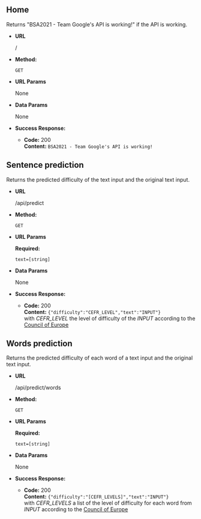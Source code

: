 ## **Home**

Returns "BSA2021 - Team Google's API is working!" if the API is working.

- **URL**

  /

- **Method:**

  `GET`

- **URL Params**

  None

- **Data Params**

  None

- **Success Response:**

  - **Code:** 200 <br />
    **Content:** `BSA2021 - Team Google's API is working!`

## **Sentence prediction**

Returns the predicted difficulty of the text input and the original text input.

- **URL**

  /api/predict

- **Method:**

  `GET`

- **URL Params**

  **Required:**

  `text=[string]`

- **Data Params**

  None

- **Success Response:**

  - **Code:** 200 <br />
    **Content:** `{"difficulty":"CEFR_LEVEL","text":"INPUT"}` <br />
    with _CEFR_LEVEL_ the level of difficulty of the _INPUT_ according to the [Council of Europe](https://www.coe.int/en/web/common-european-framework-reference-languages/table-1-cefr-3.3-common-reference-levels-global-scale])

## **Words prediction**

Returns the predicted difficulty of each word of a text input and the original text input.

- **URL**

  /api/predict/words

- **Method:**

  `GET`

- **URL Params**

  **Required:**

  `text=[string]`

- **Data Params**

  None

- **Success Response:**

  - **Code:** 200 <br />
    **Content:** `{"difficulty":"[CEFR_LEVELS]","text":"INPUT"}` <br />
    with _CEFR_LEVELS_ a list of the level of difficulty for each word from _INPUT_ according to the [Council of Europe](https://www.coe.int/en/web/common-european-framework-reference-languages/table-1-cefr-3.3-common-reference-levels-global-scale])
